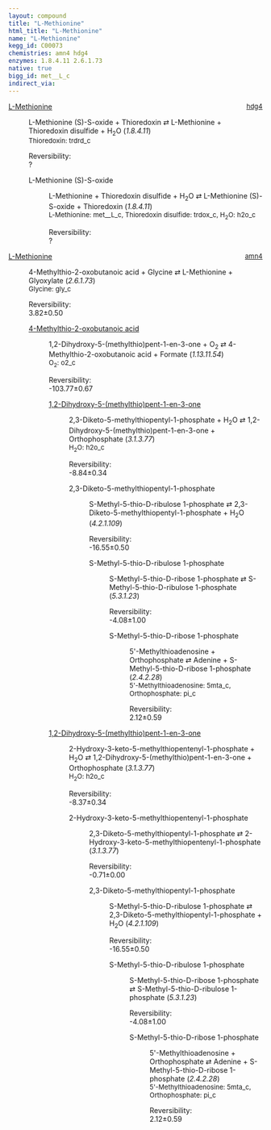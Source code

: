 ```yaml
---
layout: compound
title: "L-Methionine"
html_title: "L-Methionine"
name: "L-Methionine"
kegg_id: C00073
chemistries: amn4 hdg4
enzymes: 1.8.4.11 2.6.1.73
native: true
bigg_id: met__L_c
indirect_via:
---
```

<dl><dt class="rs-product"><a class="link-dark" data-bs-html="true" data-bs-title="KEGG: C00073" data-bs-toggle="tooltip" href="{{ site.url }}{{ site.baseurl }}/compounds/C00073">L-Methionine</a><span style="float: right; max-width: 40%"><a class="link-dark opacity-50" href="{{ site.url }}{{ site.baseurl }}/chemistries/hdg4" style="font-size: small; word-wrap: anywhere;">hdg4</a></span></dt><dd><p>L-Methionine (S)-S-oxide + Thioredoxin ⇄ L-Methionine + Thioredoxin disulfide + H<sub>2</sub>O (<i>1.8.4.11</i>)<br/><span style="font-size: small;"><span data-bs-html="true" data-bs-title="KEGG: C00342" data-bs-toggle="tooltip">Thioredoxin</span>: trdrd_c</span><br/><div class="reversibility_info">Reversibility: <div class="progress"><div aria-valuemax="100" aria-valuemin="0" aria-valuenow="0" class="progress-bar bg-light" role="progressbar" style="width: 100%"></div></div><span>?</span><div class="progress"><div aria-valuemax="10" aria-valuemin="0" aria-valuenow="0" class="progress-bar bg-light" role="progressbar" style="width: 100%"></div></div></div></p><dl><dt><span data-bs-html="true" data-bs-title="KEGG: C15999" data-bs-toggle="tooltip">L-Methionine (S)-S-oxide</span><span style="float: right; max-width: 40%"><a class="link-dark opacity-50" href="{{ site.url }}{{ site.baseurl }}/chemistries/None" style="font-size: small; word-wrap: anywhere;"></a></span></dt><dd><p>L-Methionine + Thioredoxin disulfide + H<sub>2</sub>O ⇄ L-Methionine (S)-S-oxide + Thioredoxin (<i>1.8.4.11</i>)<br/><span style="font-size: small;"><span data-bs-html="true" data-bs-title="KEGG: C00073" data-bs-toggle="tooltip">L-Methionine</span>: met__L_c, <span data-bs-html="true" data-bs-title="KEGG: C00343" data-bs-toggle="tooltip">Thioredoxin disulfide</span>: trdox_c, <span data-bs-html="true" data-bs-title="KEGG: C00001" data-bs-toggle="tooltip">H<sub>2</sub>O</span>: h2o_c</span><br/><div class="reversibility_info">Reversibility: <div class="progress"><div aria-valuemax="100" aria-valuemin="0" aria-valuenow="0" class="progress-bar bg-light" role="progressbar" style="width: 100%"></div></div><span>?</span><div class="progress"><div aria-valuemax="10" aria-valuemin="0" aria-valuenow="0" class="progress-bar bg-light" role="progressbar" style="width: 100%"></div></div></div></p><dl></dl></dd></dl></dd></dl><dl><dt class="rs-product"><a class="link-dark" data-bs-html="true" data-bs-title="KEGG: C00073" data-bs-toggle="tooltip" href="{{ site.url }}{{ site.baseurl }}/compounds/C00073">L-Methionine</a><span style="float: right; max-width: 40%"><a class="link-dark opacity-50" href="{{ site.url }}{{ site.baseurl }}/chemistries/amn4" style="font-size: small; word-wrap: anywhere;">amn4</a></span></dt><dd><p>4-Methylthio-2-oxobutanoic acid + Glycine ⇄ L-Methionine + Glyoxylate (<i>2.6.1.73</i>)<br/><span style="font-size: small;"><span data-bs-html="true" data-bs-title="KEGG: C00037" data-bs-toggle="tooltip">Glycine</span>: gly_c</span><br/><div class="reversibility_info">Reversibility: <div class="progress"><div aria-valuemax="100" aria-valuemin="0" aria-valuenow="0" class="progress-bar bg-success" role="progressbar" style="width: 0%"></div></div><span>3.82±0.50</span><div class="progress"><div aria-valuemax="10" aria-valuemin="0" aria-valuenow="3.8233167545229483" class="progress-bar bg-danger" role="progressbar" style="width: 38.23%"></div><div aria-valuemax="10" aria-valuemin="0" aria-valuenow="3.8233167545229483" class="progress-bar bg-warning" role="progressbar" style="width: 5.02%"></div></div></div></p><dl><dt><a class="link-dark" data-bs-html="true" data-bs-title="KEGG: C01180" data-bs-toggle="tooltip" href="{{ site.url }}{{ site.baseurl }}/compounds/C01180">4-Methylthio-2-oxobutanoic acid</a><span style="float: right; max-width: 40%"><a class="link-dark opacity-50" href="{{ site.url }}{{ site.baseurl }}/chemistries/None" style="font-size: small; word-wrap: anywhere;"></a></span></dt><dd><p>1,2-Dihydroxy-5-(methylthio)pent-1-en-3-one + O<sub>2</sub> ⇄ 4-Methylthio-2-oxobutanoic acid + Formate (<i>1.13.11.54</i>)<br/><span style="font-size: small;"><span data-bs-html="true" data-bs-title="KEGG: C00007" data-bs-toggle="tooltip">O<sub>2</sub></span>: o2_c</span><br/><div class="reversibility_info">Reversibility: <div class="progress" style="flex-direction: row-reverse;"><div aria-valuemax="10" aria-valuemin="0" aria-valuenow="-103.76812033143135" class="progress-bar bg-success" role="progressbar" style="width: 1037.68%"></div></div><span>-103.77±0.67</span><div class="progress"><div aria-valuemax="10" aria-valuemin="0" aria-valuenow="-103.76812033143135" class="progress-bar bg-danger" role="progressbar" style="width: 0%"></div></div></div></p><dl><dt><a class="link-dark" data-bs-html="true" data-bs-title="KEGG: C15606" data-bs-toggle="tooltip" href="{{ site.url }}{{ site.baseurl }}/compounds/C15606">1,2-Dihydroxy-5-(methylthio)pent-1-en-3-one</a><span style="float: right; max-width: 40%"><a class="link-dark opacity-50" href="{{ site.url }}{{ site.baseurl }}/chemistries/None" style="font-size: small; word-wrap: anywhere;"></a></span></dt><dd><p>2,3-Diketo-5-methylthiopentyl-1-phosphate + H<sub>2</sub>O ⇄ 1,2-Dihydroxy-5-(methylthio)pent-1-en-3-one + Orthophosphate (<i>3.1.3.77</i>)<br/><span style="font-size: small;"><span data-bs-html="true" data-bs-title="KEGG: C00001" data-bs-toggle="tooltip">H<sub>2</sub>O</span>: h2o_c</span><br/><div class="reversibility_info">Reversibility: <div class="progress" style="flex-direction: row-reverse;"><div aria-valuemax="10" aria-valuemin="0" aria-valuenow="-8.840828733967882" class="progress-bar bg-success" role="progressbar" style="width: 88.41%"></div><div aria-valuemax="10" aria-valuemin="0" aria-valuenow="-8.840828733967882" class="progress-bar bg-warning" role="progressbar" style="width: 3.35%"></div></div><span>-8.84±0.34</span><div class="progress"><div aria-valuemax="10" aria-valuemin="0" aria-valuenow="-8.840828733967882" class="progress-bar bg-danger" role="progressbar" style="width: 0%"></div></div></div></p><dl><dt><span data-bs-html="true" data-bs-title="KEGG: C15650" data-bs-toggle="tooltip">2,3-Diketo-5-methylthiopentyl-1-phosphate</span><span style="float: right; max-width: 40%"><a class="link-dark opacity-50" href="{{ site.url }}{{ site.baseurl }}/chemistries/None" style="font-size: small; word-wrap: anywhere;"></a></span></dt><dd><p>S-Methyl-5-thio-D-ribulose 1-phosphate ⇄ 2,3-Diketo-5-methylthiopentyl-1-phosphate + H<sub>2</sub>O (<i>4.2.1.109</i>)<br/><div class="reversibility_info">Reversibility: <div class="progress" style="flex-direction: row-reverse;"><div aria-valuemax="10" aria-valuemin="0" aria-valuenow="-16.551708857621822" class="progress-bar bg-success" role="progressbar" style="width: 165.52%"></div></div><span>-16.55±0.50</span><div class="progress"><div aria-valuemax="10" aria-valuemin="0" aria-valuenow="-16.551708857621822" class="progress-bar bg-danger" role="progressbar" style="width: 0%"></div></div></div></p><dl><dt><span data-bs-html="true" data-bs-title="KEGG: C04582" data-bs-toggle="tooltip">S-Methyl-5-thio-D-ribulose 1-phosphate</span><span style="float: right; max-width: 40%"><a class="link-dark opacity-50" href="{{ site.url }}{{ site.baseurl }}/chemistries/None" style="font-size: small; word-wrap: anywhere;"></a></span></dt><dd><p>S-Methyl-5-thio-D-ribose 1-phosphate ⇄ S-Methyl-5-thio-D-ribulose 1-phosphate (<i>5.3.1.23</i>)<br/><div class="reversibility_info">Reversibility: <div class="progress" style="flex-direction: row-reverse;"><div aria-valuemax="10" aria-valuemin="0" aria-valuenow="-4.076856700949041" class="progress-bar bg-success" role="progressbar" style="width: 40.77%"></div><div aria-valuemax="10" aria-valuemin="0" aria-valuenow="-4.076856700949041" class="progress-bar bg-warning" role="progressbar" style="width: 9.96%"></div></div><span>-4.08±1.00</span><div class="progress"><div aria-valuemax="10" aria-valuemin="0" aria-valuenow="-4.076856700949041" class="progress-bar bg-danger" role="progressbar" style="width: 0%"></div></div></div></p><dl><dt><span data-bs-html="true" data-bs-title="KEGG: C04188" data-bs-toggle="tooltip">S-Methyl-5-thio-D-ribose 1-phosphate</span><span style="float: right; max-width: 40%"><a class="link-dark opacity-50" href="{{ site.url }}{{ site.baseurl }}/chemistries/None" style="font-size: small; word-wrap: anywhere;"></a></span></dt><dd><p>5'-Methylthioadenosine + Orthophosphate ⇄ Adenine + S-Methyl-5-thio-D-ribose 1-phosphate (<i>2.4.2.28</i>)<br/><span style="font-size: small;"><span data-bs-html="true" data-bs-title="KEGG: C00170" data-bs-toggle="tooltip">5'-Methylthioadenosine</span>: 5mta_c, <span data-bs-html="true" data-bs-title="KEGG: C00009" data-bs-toggle="tooltip">Orthophosphate</span>: pi_c</span><br/><div class="reversibility_info">Reversibility: <div class="progress"><div aria-valuemax="100" aria-valuemin="0" aria-valuenow="0" class="progress-bar bg-success" role="progressbar" style="width: 0%"></div></div><span>2.12±0.59</span><div class="progress"><div aria-valuemax="10" aria-valuemin="0" aria-valuenow="2.1186815182826" class="progress-bar bg-danger" role="progressbar" style="width: 21.19%"></div><div aria-valuemax="10" aria-valuemin="0" aria-valuenow="2.1186815182826" class="progress-bar bg-warning" role="progressbar" style="width: 5.92%"></div></div></div></p><dl></dl></dd></dl></dd></dl></dd></dl></dd><dt><a class="link-dark" data-bs-html="true" data-bs-title="KEGG: C15606" data-bs-toggle="tooltip" href="{{ site.url }}{{ site.baseurl }}/compounds/C15606">1,2-Dihydroxy-5-(methylthio)pent-1-en-3-one</a><span style="float: right; max-width: 40%"><a class="link-dark opacity-50" href="{{ site.url }}{{ site.baseurl }}/chemistries/None" style="font-size: small; word-wrap: anywhere;"></a></span></dt><dd><p>2-Hydroxy-3-keto-5-methylthiopentenyl-1-phosphate + H<sub>2</sub>O ⇄ 1,2-Dihydroxy-5-(methylthio)pent-1-en-3-one + Orthophosphate (<i>3.1.3.77</i>)<br/><span style="font-size: small;"><span data-bs-html="true" data-bs-title="KEGG: C00001" data-bs-toggle="tooltip">H<sub>2</sub>O</span>: h2o_c</span><br/><div class="reversibility_info">Reversibility: <div class="progress" style="flex-direction: row-reverse;"><div aria-valuemax="10" aria-valuemin="0" aria-valuenow="-8.37058916978875" class="progress-bar bg-success" role="progressbar" style="width: 83.71%"></div><div aria-valuemax="10" aria-valuemin="0" aria-valuenow="-8.37058916978875" class="progress-bar bg-warning" role="progressbar" style="width: 3.35%"></div></div><span>-8.37±0.34</span><div class="progress"><div aria-valuemax="10" aria-valuemin="0" aria-valuenow="-8.37058916978875" class="progress-bar bg-danger" role="progressbar" style="width: 0%"></div></div></div></p><dl><dt><span data-bs-html="true" data-bs-title="KEGG: C15651" data-bs-toggle="tooltip">2-Hydroxy-3-keto-5-methylthiopentenyl-1-phosphate</span><span style="float: right; max-width: 40%"><a class="link-dark opacity-50" href="{{ site.url }}{{ site.baseurl }}/chemistries/None" style="font-size: small; word-wrap: anywhere;"></a></span></dt><dd><p>2,3-Diketo-5-methylthiopentyl-1-phosphate ⇄ 2-Hydroxy-3-keto-5-methylthiopentenyl-1-phosphate (<i>3.1.3.77</i>)<br/><div class="reversibility_info">Reversibility: <div class="progress" style="flex-direction: row-reverse;"><div aria-valuemax="10" aria-valuemin="0" aria-valuenow="-0.7053593462687247" class="progress-bar bg-success" role="progressbar" style="width: 7.05%"></div><div aria-valuemax="10" aria-valuemin="0" aria-valuenow="-0.7053593462687247" class="progress-bar bg-warning" role="progressbar" style="width: 0.00%"></div></div><span>-0.71±0.00</span><div class="progress"><div aria-valuemax="10" aria-valuemin="0" aria-valuenow="-0.7053593462687247" class="progress-bar bg-danger" role="progressbar" style="width: 0%"></div></div></div></p><dl><dt><span data-bs-html="true" data-bs-title="KEGG: C15650" data-bs-toggle="tooltip">2,3-Diketo-5-methylthiopentyl-1-phosphate</span><span style="float: right; max-width: 40%"><a class="link-dark opacity-50" href="{{ site.url }}{{ site.baseurl }}/chemistries/None" style="font-size: small; word-wrap: anywhere;"></a></span></dt><dd><p>S-Methyl-5-thio-D-ribulose 1-phosphate ⇄ 2,3-Diketo-5-methylthiopentyl-1-phosphate + H<sub>2</sub>O (<i>4.2.1.109</i>)<br/><div class="reversibility_info">Reversibility: <div class="progress" style="flex-direction: row-reverse;"><div aria-valuemax="10" aria-valuemin="0" aria-valuenow="-16.551708857621822" class="progress-bar bg-success" role="progressbar" style="width: 165.52%"></div></div><span>-16.55±0.50</span><div class="progress"><div aria-valuemax="10" aria-valuemin="0" aria-valuenow="-16.551708857621822" class="progress-bar bg-danger" role="progressbar" style="width: 0%"></div></div></div></p><dl><dt><span data-bs-html="true" data-bs-title="KEGG: C04582" data-bs-toggle="tooltip">S-Methyl-5-thio-D-ribulose 1-phosphate</span><span style="float: right; max-width: 40%"><a class="link-dark opacity-50" href="{{ site.url }}{{ site.baseurl }}/chemistries/None" style="font-size: small; word-wrap: anywhere;"></a></span></dt><dd><p>S-Methyl-5-thio-D-ribose 1-phosphate ⇄ S-Methyl-5-thio-D-ribulose 1-phosphate (<i>5.3.1.23</i>)<br/><div class="reversibility_info">Reversibility: <div class="progress" style="flex-direction: row-reverse;"><div aria-valuemax="10" aria-valuemin="0" aria-valuenow="-4.076856700949041" class="progress-bar bg-success" role="progressbar" style="width: 40.77%"></div><div aria-valuemax="10" aria-valuemin="0" aria-valuenow="-4.076856700949041" class="progress-bar bg-warning" role="progressbar" style="width: 9.96%"></div></div><span>-4.08±1.00</span><div class="progress"><div aria-valuemax="10" aria-valuemin="0" aria-valuenow="-4.076856700949041" class="progress-bar bg-danger" role="progressbar" style="width: 0%"></div></div></div></p><dl><dt><span data-bs-html="true" data-bs-title="KEGG: C04188" data-bs-toggle="tooltip">S-Methyl-5-thio-D-ribose 1-phosphate</span><span style="float: right; max-width: 40%"><a class="link-dark opacity-50" href="{{ site.url }}{{ site.baseurl }}/chemistries/None" style="font-size: small; word-wrap: anywhere;"></a></span></dt><dd><p>5'-Methylthioadenosine + Orthophosphate ⇄ Adenine + S-Methyl-5-thio-D-ribose 1-phosphate (<i>2.4.2.28</i>)<br/><span style="font-size: small;"><span data-bs-html="true" data-bs-title="KEGG: C00170" data-bs-toggle="tooltip">5'-Methylthioadenosine</span>: 5mta_c, <span data-bs-html="true" data-bs-title="KEGG: C00009" data-bs-toggle="tooltip">Orthophosphate</span>: pi_c</span><br/><div class="reversibility_info">Reversibility: <div class="progress"><div aria-valuemax="100" aria-valuemin="0" aria-valuenow="0" class="progress-bar bg-success" role="progressbar" style="width: 0%"></div></div><span>2.12±0.59</span><div class="progress"><div aria-valuemax="10" aria-valuemin="0" aria-valuenow="2.1186815182826" class="progress-bar bg-danger" role="progressbar" style="width: 21.19%"></div><div aria-valuemax="10" aria-valuemin="0" aria-valuenow="2.1186815182826" class="progress-bar bg-warning" role="progressbar" style="width: 5.92%"></div></div></div></p><dl></dl></dd></dl></dd></dl></dd></dl></dd></dl></dd></dl></dd></dl></dd></dl>